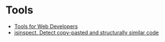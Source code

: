 # Tools

- [Tools for Web Developers](https://developers.google.com/web/tools/)
- [jsinspect. Detect copy-pasted and structurally similar code](https://github.com/danielstjules/jsinspect)
